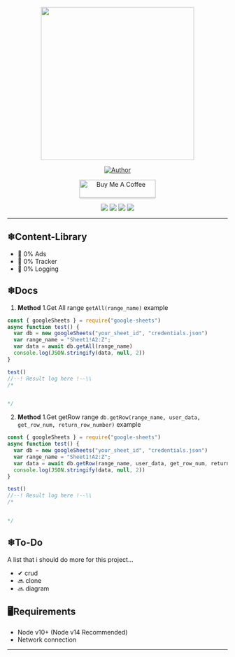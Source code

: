 
<p align = "center" >
    <img src="https://github.com/azkadev/azkadev/blob/main/pp.png?raw=true" width="350" height="350" />
</p >

<p align="center">
    <a href="https://github.com/azkadev"><img title="Author" src="https://img.shields.io/badge/AUTHOR-AZKADEV-orange.svg?style=for-the-badge&logo=github"></a>
</p>

<p align="center"> 
<a href="https://www.buymeacoffee.com/" target="_blank"><img src="https://cdn.buymeacoffee.com/buttons/default-blue.png" alt="Buy Me A Coffee" style="height: 41px !important;width: 174px !important;box-shadow: 0px 3px 2px 0px rgba(190, 190, 190, 0.5) !important;-webkit-box-shadow: 0px 3px 2px 0px rgba(190, 190, 190, 0.5) !important;" ></a>
</p>

<p align="center"> 
<a href="https://tiktok.com/@azkadev"><img src="https://hits.seeyoufarm.com/api/count/incr/badge.svg?url=https%3A%2F%2Fwww.tiktok.com%2F%40azkadev&count_bg=%234AA803&title_bg=%231C1C1C&icon=tiktok.svg&icon_color=%23FFFFFF&title=Tiktok&edge_flat=false"/></a>
<a href="https://github.com/azkadev"><img src="https://hits.seeyoufarm.com/api/count/incr/badge.svg?url=https%3A%2F%2Fgithub.com%2F%40azkadev&count_bg=%232300CB&title_bg=%23663838&icon=github.svg&icon_color=%23FFFFFF&title=Github&edge_flat=false"/></a>
<a href="https://instagram.com/azkadev"><img src="https://hits.seeyoufarm.com/api/count/incr/badge.svg?url=https%3A%2F%2Finstagram.com%2F%40azkadev&count_bg=%237C62F6&title_bg=%23663838&icon=instagram.svg&icon_color=%23FFFFFF&title=Instagram&edge_flat=false"/></a>
 <a href="https://www.youtube.com/channel/UC74N8oC9ow7PK-G8XfWVbcA"><img src="https://hits.seeyoufarm.com/api/count/incr/badge.svg?url=https%3A%2F%2Finstagram.com%2Fazkadev&count_bg=%237C62F6&title_bg=%23EB0000&icon=youtube.svg&icon_color=%23FFFFFF&title=Youtube&edge_flat=false"/></a> 
</p>

---

## ❄Content-Library
- 📰 0% Ads
- 💸 0% Tracker
- 📃 0% Logging

## ❄Docs 

1. **Method**
	1.Get All range 
		```getAll(range_name)```
		example
```js
const { googleSheets } = require("google-sheets")
async function test() {
  var db = new googleSheets("your_sheet_id", "credentials.json")
  var range_name = "Sheet1!A2:Z";
  var data = await db.getAll(range_name)
  console.log(JSON.stringify(data, null, 2))
}

test()
//--! Result log here !--\\
/*


*/
```

2. **Method**
	1.Get getRow range 
		```db.getRow(range_name, user_data, get_row_num, return_row_number)```
		example
```js
const { googleSheets } = require("google-sheets")
async function test() {
  var db = new googleSheets("your_sheet_id", "credentials.json")
  var range_name = "Sheet1!A2:Z";
  var data = await db.getRow(range_name, user_data, get_row_num, return_row_number)
  console.log(JSON.stringify(data, null, 2))
}

test()
//--! Result log here !--\\
/*


*/
```

## ❄To-Do
A list that i should do more for this project...

- ✔ crud
- 🔜 clone  
- 🔜 diagram  

## 🖥Requirements
- Node v10+ (Node v14 Recommended)
- Network connection

---
